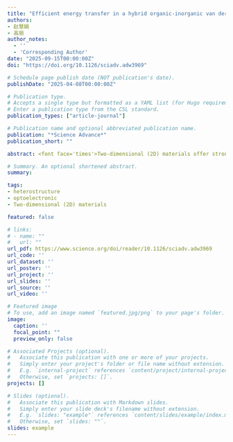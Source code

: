 ```yaml
---
title: "Efficient energy transfer in a hybrid organic-inorganic van der Waals heterostructure"
authors:
- 赵慧娟
- 高丽
author_notes:
  - ''
  - 'Corresponding Author'
date: "2025-09-15T00:00:00Z"
doi: "https://doi.org/10.1126/sciadv.adw3969"

# Schedule page publish date (NOT publication's date).
publishDate: "2025-04-08T00:00:00Z"

# Publication type.
# Accepts a single type but formatted as a YAML list (for Hugo requirements).
# Enter a publication type from the CSL standard.
publication_types: ["article-journal"]

# Publication name and optional abbreviated publication name.
publication: "*Science Advance*"
publication_short: ""

abstract: <font face='times'>Two-dimensional (2D) materials offer strong light-matter interaction and design flexibility beyond bulk semiconductors, but an intrinsic limit is the low absorption imposed by the atomic thickness. A long-sought-after goal is to achieve complementary absorption enhancement through energy transfer (ET) to break this limit. However, it is found challenging due to the competing charge transfer (CT) process and lack of resonance in exciton states. Here, we report highly efficient ET in a 2D hybrid organic-inorganic heterostructure (HOIST) of Me-PTCDI/WS2. Resonant ET is observed leading to enhanced WS2 photoluminescence (PL) by 124 times. We identify Dexter exchange between the Frenkel state in donor and an excited 2s state in acceptor as the main ET mechanism, as supported by density functional theory calculations. We further demonstrate ET-enhanced phototransistor devices with enhanced responsivity by nearly 1000 times without sacrificing the response time. Our results expand the understanding of interlayer relaxation processes in 2D materials and open opportunities in optoelectronic devices.</font>

# Summary. An optional shortened abstract.
summary: 

tags:
- heterostructure
- optoelectronic
- Two-dimensional (2D) materials

featured: false

# links:
# - name: ""
#   url: ""
url_pdf: https://www.science.org/doi/reader/10.1126/sciadv.adw3969
url_code: ''
url_dataset: ''
url_poster: ''
url_project: ''
url_slides: ''
url_source: ''
url_video: ''

# Featured image
# To use, add an image named `featured.jpg/png` to your page's folder. 
image:
  caption: ''
  focal_point: ""
  preview_only: false

# Associated Projects (optional).
#   Associate this publication with one or more of your projects.
#   Simply enter your project's folder or file name without extension.
#   E.g. `internal-project` references `content/project/internal-project/index.md`.
#   Otherwise, set `projects: []`.
projects: []

# Slides (optional).
#   Associate this publication with Markdown slides.
#   Simply enter your slide deck's filename without extension.
#   E.g. `slides: "example"` references `content/slides/example/index.md`.
#   Otherwise, set `slides: ""`.
slides: example
---
```


